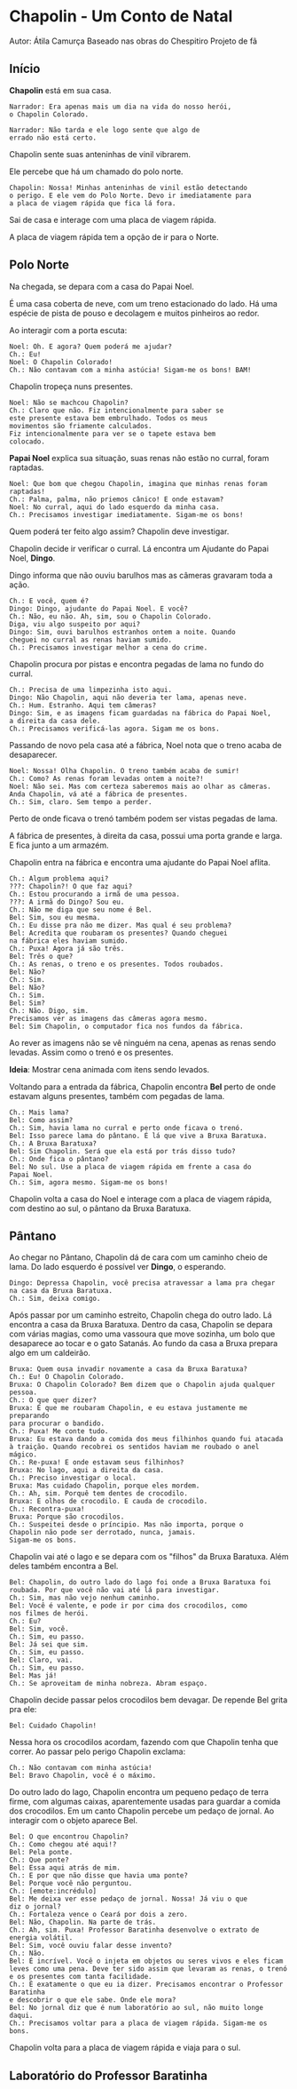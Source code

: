 # Chapolin - Um Conto de Natal

Autor: Átila Camurça
Baseado nas obras do Chespitiro
Projeto de fã

## Início

**Chapolin** está em sua casa.

```
Narrador: Era apenas mais um dia na vida do nosso herói,
o Chapolin Colorado.

Narrador: Não tarda e ele logo sente que algo de
errado não está certo.
```

Chapolin sente suas anteninhas de vinil vibrarem.

Ele percebe que há um chamado do polo norte.

```
Chapolin: Nossa! Minhas anteninhas de vinil estão detectando
o perigo. E ele vem do Polo Norte. Devo ir imediatamente para
a placa de viagem rápida que fica lá fora.
```

Sai de casa e interage com uma placa de viagem rápida.

A placa de viagem rápida tem a opção de ir para o Norte.

## Polo Norte

Na chegada, se depara com a casa do Papai Noel.

É uma casa coberta de neve, com um treno estacionado do lado.
Há uma espécie de pista de pouso e decolagem e muitos pinheiros
ao redor.

Ao interagir com a porta escuta:

```
Noel: Oh. E agora? Quem poderá me ajudar?
Ch.: Eu!
Noel: O Chapolin Colorado!
Ch.: Não contavam com a minha astúcia! Sigam-me os bons! BAM!
```

Chapolin tropeça nuns presentes.

```
Noel: Não se machcou Chapolin?
Ch.: Claro que não. Fiz intencionalmente para saber se
este presente estava bem embrulhado. Todos os meus
movimentos são friamente calculados.
Fiz intencionalmente para ver se o tapete estava bem
colocado.
```

**Papai Noel** explica sua situação, suas renas não estão no curral, foram raptadas.

```
Noel: Que bom que chegou Chapolin, imagina que minhas renas foram raptadas!
Ch.: Palma, palma, não priemos cânico! E onde estavam?
Noel: No curral, aqui do lado esquerdo da minha casa.
Ch.: Precisamos investigar imediatamente. Sigam-me os bons!
```

Quem poderá ter feito algo assim? Chapolin deve investigar.

Chapolin decide ir verificar o curral. Lá encontra um Ajudante do Papai Noel, **Dingo**.

Dingo informa que não ouviu barulhos mas as câmeras gravaram toda a ação.

```
Ch.: E você, quem é?
Dingo: Dingo, ajudante do Papai Noel. E você?
Ch.: Não, eu não. Ah, sim, sou o Chapolin Colorado.
Diga, viu algo suspeito por aqui?
Dingo: Sim, ouvi barulhos estranhos ontem a noite. Quando
cheguei no curral as renas haviam sumido.
Ch.: Precisamos investigar melhor a cena do crime.
```

Chapolin procura por pistas e encontra pegadas de lama no fundo do curral.

```
Ch.: Precisa de uma limpezinha isto aqui.
Dingo: Não Chapolin, aqui não deveria ter lama, apenas neve.
Ch.: Hum. Estranho. Aqui tem câmeras?
Dingo: Sim, e as imagens ficam guardadas na fábrica do Papai Noel,
a direita da casa dele.
Ch.: Precisamos verificá-las agora. Sigam me os bons.
```

Passando de novo pela casa até a fábrica, Noel nota que o treno
acaba de desaparecer.

```
Noel: Nossa! Olha Chapolin. O treno também acaba de sumir!
Ch.: Como? As renas foram levadas ontem a noite?!
Noel: Não sei. Mas com certeza saberemos mais ao olhar as câmeras.
Anda Chapolin, vá até a fábrica de presentes.
Ch.: Sim, claro. Sem tempo a perder.
```

Perto de onde ficava o trenó também podem ser vistas pegadas de lama.

A fábrica de presentes, à direita da casa, possui uma porta grande e
larga. E fica junto a um armazém.

Chapolin entra na fábrica e encontra uma ajudante do Papai Noel
aflita.

```
Ch.: Algum problema aqui?
???: Chapolin?! O que faz aqui?
Ch.: Estou procurando a irmã de uma pessoa.
???: A irmã do Dingo? Sou eu.
Ch.: Não me diga que seu nome é Bel.
Bel: Sim, sou eu mesma.
Ch.: Eu disse pra não me dizer. Mas qual é seu problema?
Bel: Acredita que roubaram os presentes? Quando cheguei
na fábrica eles haviam sumido.
Ch.: Puxa! Agora já são três.
Bel: Três o que?
Ch.: As renas, o treno e os presentes. Todos roubados.
Bel: Não?
Ch.: Sim.
Bel: Não?
Ch.: Sim.
Bel: Sim?
Ch.: Não. Digo, sim.
Precisamos ver as imagens das câmeras agora mesmo.
Bel: Sim Chapolin, o computador fica nos fundos da fábrica.
```

Ao rever as imagens não se vê ninguém na cena, apenas as renas sendo levadas.
Assim como o trenó e os presentes.

**Ideia**: Mostrar cena animada com itens sendo levados.

Voltando para a entrada da fábrica, Chapolin encontra **Bel** perto de onde estavam
alguns presentes, também com pegadas de lama.

```
Ch.: Mais lama?
Bel: Como assim?
Ch.: Sim, havia lama no curral e perto onde ficava o trenó.
Bel: Isso parece lama do pântano. É lá que vive a Bruxa Baratuxa.
Ch.: A Bruxa Baratuxa?
Bel: Sim Chapolin. Será que ela está por trás disso tudo?
Ch.: Onde fica o pântano?
Bel: No sul. Use a placa de viagem rápida em frente a casa do
Papai Noel.
Ch.: Sim, agora mesmo. Sigam-me os bons!
```

Chapolin volta a casa do Noel e interage com a placa de viagem rápida,
com destino ao sul, o pântano da Bruxa Baratuxa.

## Pântano

Ao chegar no Pântano, Chapolin dá de cara com um caminho cheio de lama.
Do lado esquerdo é possível ver **Dingo**, o esperando.

```
Dingo: Depressa Chapolin, você precisa atravessar a lama pra chegar
na casa da Bruxa Baratuxa.
Ch.: Sim, deixa comigo.
```

Após passar por um caminho estreito, Chapolin chega do outro lado.
Lá encontra a casa da Bruxa Baratuxa. Dentro da casa, Chapolin se depara
com várias magias, como uma vassoura que move sozinha, um bolo que desaparece
ao tocar e o gato Satanás. Ao fundo da casa a Bruxa prepara algo em um
caldeirão.

```
Bruxa: Quem ousa invadir novamente a casa da Bruxa Baratuxa?
Ch.: Eu! O Chapolin Colorado.
Bruxa: O Chapolin Colorado? Bem dizem que o Chapolin ajuda qualquer pessoa.
Ch.: O que quer dizer?
Bruxa: É que me roubaram Chapolin, e eu estava justamente me preparando
para procurar o bandido.
Ch.: Puxa! Me conte tudo.
Bruxa: Eu estava dando a comida dos meus filhinhos quando fui atacada
à traição. Quando recobrei os sentidos haviam me roubado o anel mágico.
Ch.: Re-puxa! E onde estavam seus filhinhos?
Bruxa: No lago, aqui a direita da casa.
Ch.: Preciso investigar o local.
Bruxa: Mas cuidado Chapolin, porque eles mordem.
Ch.: Ah, sim. Porquê tem dentes de crocodilo.
Bruxa: E olhos de crocodilo. E cauda de crocodilo.
Ch.: Recontra-puxa!
Bruxa: Porque são crocodilos.
Ch.: Suspeitei desde o príncipio. Mas não importa, porque o
Chapolin não pode ser derrotado, nunca, jamais.
Sigam-me os bons.
```

Chapolin vai até o lago e se depara com os "filhos" da Bruxa Baratuxa.
Além deles também encontra a Bel.

```
Bel: Chapolin, do outro lado do lago foi onde a Bruxa Baratuxa foi
roubada. Por que você não vai até lá para investigar.
Ch.: Sim, mas não vejo nenhum caminho.
Bel: Você é valente, e pode ir por cima dos crocodilos, como
nos filmes de herói.
Ch.: Eu?
Bel: Sim, você.
Ch.: Sim, eu passo.
Bel: Já sei que sim.
Ch.: Sim, eu passo.
Bel: Claro, vai.
Ch.: Sim, eu passo.
Bel: Mas já!
Ch.: Se aproveitam de minha nobreza. Abram espaço.
```

Chapolin decide passar pelos crocodilos bem devagar. De repende Bel grita pra
ele:

```
Bel: Cuidado Chapolin!
```

Nessa hora os crocodilos acordam, fazendo com que Chapolin tenha que correr.
Ao passar pelo perigo Chapolin exclama:

```
Ch.: Não contavam com minha astúcia!
Bel: Bravo Chapolin, você é o máximo.
```

Do outro lado do lago, Chapolin encontra um pequeno pedaço de terra firme,
com algumas caixas, aparentemente usadas para guardar a comida dos crocodilos.
Em um canto Chapolin percebe um pedaço de jornal. Ao interagir com o objeto
aparece Bel.

```
Bel: O que encontrou Chapolin?
Ch.: Como chegou até aqui!?
Bel: Pela ponte.
Ch.: Que ponte?
Bel: Essa aqui atrás de mim.
Ch.: E por que não disse que havia uma ponte?
Bel: Porque você não perguntou.
Ch.: [emote:incrédulo]
Bel: Me deixa ver esse pedaço de jornal. Nossa! Já viu o que
diz o jornal?
Ch.: Fortaleza vence o Ceará por dois a zero.
Bel: Não, Chapolin. Na parte de trás.
Ch.: Ah, sim. Puxa! Professor Baratinha desenvolve o extrato de energia volátil.
Bel: Sim, você ouviu falar desse invento?
Ch.: Não.
Bel: É incrível. Você o injeta em objetos ou seres vivos e eles ficam
leves como uma pena. Deve ter sido assim que levaram as renas, o trenó
e os presentes com tanta facilidade.
Ch.: É exatamente o que eu ia dizer. Precisamos encontrar o Professor Baratinha
e descobrir o que ele sabe. Onde ele mora?
Bel: No jornal diz que é num laboratório ao sul, não muito longe daqui.
Ch.: Precisamos voltar para a placa de viagem rápida. Sigam-me os bons.
```

Chapolin volta para a placa de viagem rápida e viaja para o sul.

## Laboratório do Professor Baratinha
